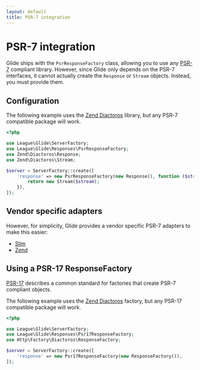 ```yaml
---
layout: default
title: PSR-7 integration
---
```


# PSR-7 integration

Glide ships with the `PsrResponseFactory` class, allowing you to use any [PSR-7](http://www.php-fig.org/psr/psr-7/) compliant library. However, since Glide only depends on the PSR-7 interfaces, it cannot actually create the `Response` or `Stream` objects. Instead, you must provide them.

## Configuration

The following example uses the [Zend Diactoros](https://github.com/zendframework/zend-diactoros) library, but any PSR-7 compatible package will work.

~~~ php
<?php

use League\Glide\ServerFactory;
use League\Glide\Responses\PsrResponseFactory;
use Zend\Diactoros\Response;
use Zend\Diactoros\Stream;

$server = ServerFactory::create([
    'response' => new PsrResponseFactory(new Response(), function ($stream) {
        return new Stream($stream);
    }),
]);
~~~

## Vendor specific adapters

However, for simplicity, Glide provides a vendor specific PSR-7 adapters to make this easier:

- [Slim](/1.0/config/integrations/slim/)
- [Zend](/1.0/config/integrations/zend/)

## Using a PSR-17 ResponseFactory
[PSR-17](https://www.php-fig.org/psr/psr-17/) describes a common standard for factories that create PSR-7 compliant objects.  

The following example uses the [Zend Diactoros](https://github.com/http-interop/http-factory-diactoros) factory, but any PSR-17 compatible package will work.
~~~ php
<?php

use League\Glide\ServerFactory;
use League\Glide\Responses\Psr17ResponseFactory;
use Http\Factory\Diactoros\ResponseFactory;

$server = ServerFactory::create([
    'response' => new Psr17ResponseFactory(new ResponseFactory()),
]);
~~~
